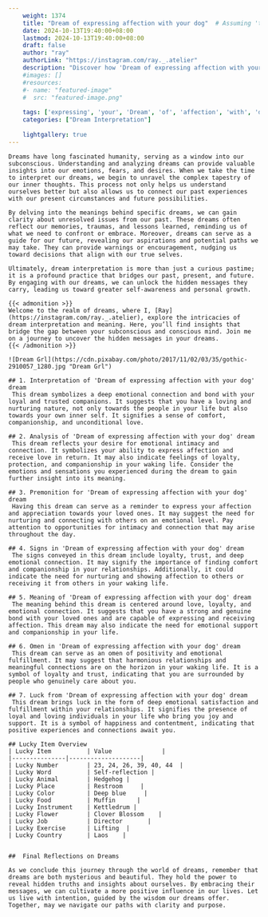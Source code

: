 ```yaml
---
    weight: 1374
    title: "Dream of expressing affection with your dog"  # Assuming 'title' column exists
    date: 2024-10-13T19:40:00+08:00
    lastmod: 2024-10-13T19:40:00+08:00
    draft: false
    author: "ray"
    authorLink: "https://instagram.com/ray._.atelier"
    description: "Discover how 'Dream of expressing affection with your dog' can interpret your future and uncover its significant meanings in your life."
    #images: []
    #resources:
    #- name: "featured-image"
    #  src: "featured-image.png"
    
    tags: ['expressing', 'your', 'Dream', 'of', 'affection', 'with', 'dog']
    categories: ["Dream Interpretation"]
    
    lightgallery: true
---
```

    
    Dreams have long fascinated humanity, serving as a window into our subconscious. Understanding and analyzing dreams can provide valuable insights into our emotions, fears, and desires. When we take the time to interpret our dreams, we begin to unravel the complex tapestry of our inner thoughts. This process not only helps us understand ourselves better but also allows us to connect our past experiences with our present circumstances and future possibilities.
    
    By delving into the meanings behind specific dreams, we can gain clarity about unresolved issues from our past. These dreams often reflect our memories, traumas, and lessons learned, reminding us of what we need to confront or embrace. Moreover, dreams can serve as a guide for our future, revealing our aspirations and potential paths we may take. They can provide warnings or encouragement, nudging us toward decisions that align with our true selves.
    
    Ultimately, dream interpretation is more than just a curious pastime; it is a profound practice that bridges our past, present, and future. By engaging with our dreams, we can unlock the hidden messages they carry, leading us toward greater self-awareness and personal growth.
    
    {{< admonition >}}
    Welcome to the realm of dreams, where I, [Ray](https://instagram.com/ray._.atelier), explore the intricacies of dream interpretation and meaning. Here, you’ll find insights that bridge the gap between your subconscious and conscious mind. Join me on a journey to uncover the hidden messages in your dreams.
    {{< /admonition >}}
    
    ![Dream Grl](https://cdn.pixabay.com/photo/2017/11/02/03/35/gothic-2910057_1280.jpg "Dream Grl")
    
    ## 1. Interpretation of 'Dream of expressing affection with your dog' dream
     This dream symbolizes a deep emotional connection and bond with your loyal and trusted companions. It suggests that you have a loving and nurturing nature, not only towards the people in your life but also towards your own inner self. It signifies a sense of comfort, companionship, and unconditional love.
    
    ## 2. Analysis of 'Dream of expressing affection with your dog' dream
     This dream reflects your desire for emotional intimacy and connection. It symbolizes your ability to express affection and receive love in return. It may also indicate feelings of loyalty, protection, and companionship in your waking life. Consider the emotions and sensations you experienced during the dream to gain further insight into its meaning.
    
    ## 3. Premonition for 'Dream of expressing affection with your dog' dream
     Having this dream can serve as a reminder to express your affection and appreciation towards your loved ones. It may suggest the need for nurturing and connecting with others on an emotional level. Pay attention to opportunities for intimacy and connection that may arise throughout the day.
    
    ## 4. Signs in 'Dream of expressing affection with your dog' dream
     The signs conveyed in this dream include loyalty, trust, and deep emotional connection. It may signify the importance of finding comfort and companionship in your relationships. Additionally, it could indicate the need for nurturing and showing affection to others or receiving it from others in your waking life.
    
    ## 5. Meaning of 'Dream of expressing affection with your dog' dream
     The meaning behind this dream is centered around love, loyalty, and emotional connection. It suggests that you have a strong and genuine bond with your loved ones and are capable of expressing and receiving affection. This dream may also indicate the need for emotional support and companionship in your life.
    
    ## 6. Omen in 'Dream of expressing affection with your dog' dream
     This dream can serve as an omen of positivity and emotional fulfillment. It may suggest that harmonious relationships and meaningful connections are on the horizon in your waking life. It is a symbol of loyalty and trust, indicating that you are surrounded by people who genuinely care about you.
    
    ## 7. Luck from 'Dream of expressing affection with your dog' dream
     This dream brings luck in the form of deep emotional satisfaction and fulfillment within your relationships. It signifies the presence of loyal and loving individuals in your life who bring you joy and support. It is a symbol of happiness and contentment, indicating that positive experiences and connections await you.
    
    ## Lucky Item Overview
    | Lucky Item          | Value              |
    |---------------|--------------------|
    | Lucky Number        | 23, 24, 26, 39, 40, 44  |
    | Lucky Word          | Self-reflection |
    | Lucky Animal        | Hedgehog |
    | Lucky Place         | Restroom     |
    | Lucky Color         | Deep blue     |
    | Lucky Food          | Muffin      |
    | Lucky Instrument    | Kettledrum |
    | Lucky Flower        | Clover Blossom    |
    | Lucky Job           | Director       |
    | Lucky Exercise      | Lifting  |
    | Lucky Country       | Laos    |
    
    
    ##  Final Reflections on Dreams
    
    As we conclude this journey through the world of dreams, remember that dreams are both mysterious and beautiful. They hold the power to reveal hidden truths and insights about ourselves. By embracing their messages, we can cultivate a more positive influence in our lives. Let us live with intention, guided by the wisdom our dreams offer. Together, may we navigate our paths with clarity and purpose.
    